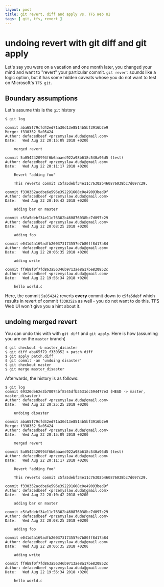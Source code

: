 ```yaml
---
layout: post
title: git revert, diff and apply vs. TFS Web UI
tags: [ git, tfs, revert ]
---
```


# undoing revert with git diff and git apply

Let's say you were on a vacation and one month later, you changed your mind and want to "revert" your particular commit.
``git revert`` sounds like a logic option, but it has some hidden caveats whose you do not want to test on Microsoft's ``TFS git``.


## Boundary assumptions

Let's assume this is the ``git`` history

```
$ git log

commit aba65f79cfd42ed71a30d13e8514b5bf3916b2e9
Merge: f330352 5a05424
Author: defacedbeef <przemyslaw.duda@gmail.com>
Date:   Wed Aug 22 20:15:09 2018 +0200

    merged revert

commit 5a0542420994f6b6aaaed922a98b618c540a96d5 (test)
Author: defacedbeef <przemyslaw.duda@gmail.com>
Date:   Wed Aug 22 20:11:17 2018 +0200

    Revert "adding foo"
    
    This reverts commit c5fa5debf34e11c76302b460876038bc7d097c29.

commit f330352acdbe6e596e392291608c0e49093bed9f
Author: defacedbeef <przemyslaw.duda@gmail.com>
Date:   Wed Aug 22 20:10:42 2018 +0200

    adding bar on master

commit c5fa5debf34e11c76302b460876038bc7d097c29
Author: defacedbeef <przemyslaw.duda@gmail.com>
Date:   Wed Aug 22 20:08:25 2018 +0200

    adding foo

commit e041d4a169adfb260373173557e7b80ff8d17a84
Author: defacedbeef <przemyslaw.duda@gmail.com>
Date:   Wed Aug 22 20:06:35 2018 +0200

    adding write

commit ff9b8f0f7fd863a56346b9713ae8a17be820852c
Author: defacedbeef <przemyslaw.duda@gmail.com>
Date:   Wed Aug 22 19:56:34 2018 +0200

    hello world.c
```

Here, the commit ``5a054242`` reverts **every** commit down to ``c5fa5debf`` which results in revert of commit ``f330352a`` as well - you do not want to do this.
TFS Web UI won't give you a hint about it. 

## undoing merged revert

You can undo this with with ``git diff`` and ``git apply``. Here is how (assuming you are on the ``master`` branch)

```
$ git checkout -b master_disaster
$ git diff aba65f79 f330352 > patch.diff
$ git apply patch.diff
$ git commit -am 'undoing disaster'
$ git checkout master
$ git merge master_disaster
```

Afterwards, the history is as follows:

```
$ git log
commit 69326de62e3b78074bf8545dfb3531dc594477e3 (HEAD -> master, master_disaster)
Author: defacedbeef <przemyslaw.duda@gmail.com>
Date:   Wed Aug 22 20:25:25 2018 +0200

    undoing disaster

commit aba65f79cfd42ed71a30d13e8514b5bf3916b2e9
Merge: f330352 5a05424
Author: defacedbeef <przemyslaw.duda@gmail.com>
Date:   Wed Aug 22 20:15:09 2018 +0200

    merged revert

commit 5a0542420994f6b6aaaed922a98b618c540a96d5 (test)
Author: defacedbeef <przemyslaw.duda@gmail.com>
Date:   Wed Aug 22 20:11:17 2018 +0200

    Revert "adding foo"
    
    This reverts commit c5fa5debf34e11c76302b460876038bc7d097c29.

commit f330352acdbe6e596e392291608c0e49093bed9f
Author: defacedbeef <przemyslaw.duda@gmail.com>
Date:   Wed Aug 22 20:10:42 2018 +0200

    adding bar on master

commit c5fa5debf34e11c76302b460876038bc7d097c29
Author: defacedbeef <przemyslaw.duda@gmail.com>
Date:   Wed Aug 22 20:08:25 2018 +0200

    adding foo

commit e041d4a169adfb260373173557e7b80ff8d17a84
Author: defacedbeef <przemyslaw.duda@gmail.com>
Date:   Wed Aug 22 20:06:35 2018 +0200

    adding write

commit ff9b8f0f7fd863a56346b9713ae8a17be820852c
Author: defacedbeef <przemyslaw.duda@gmail.com>
Date:   Wed Aug 22 19:56:34 2018 +0200

    hello world.c
```
